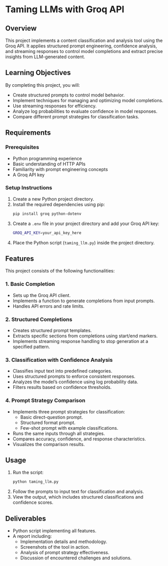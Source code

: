 # Taming LLMs with Groq API

## Overview
This project implements a content classification and analysis tool using the Groq API. It applies structured prompt engineering, confidence analysis, and streaming responses to control model completions and extract precise insights from LLM-generated content.

## Learning Objectives
By completing this project, you will:
- Create structured prompts to control model behavior.
- Implement techniques for managing and optimizing model completions.
- Use streaming responses for efficiency.
- Analyze log probabilities to evaluate confidence in model responses.
- Compare different prompt strategies for classification tasks.

## Requirements
### Prerequisites
- Python programming experience
- Basic understanding of HTTP APIs
- Familiarity with prompt engineering concepts
- A Groq API key

### Setup Instructions
1. Create a new Python project directory.
2. Install the required dependencies using pip:
   ```sh
   pip install groq python-dotenv
   ```
3. Create a `.env` file in your project directory and add your Groq API key:
   ```sh
   GROQ_API_KEY=your_api_key_here
   ```
4. Place the Python script (`taming_llm.py`) inside the project directory.

## Features
This project consists of the following functionalities:

### 1. Basic Completion
- Sets up the Groq API client.
- Implements a function to generate completions from input prompts.
- Handles API errors and rate limits.

### 2. Structured Completions
- Creates structured prompt templates.
- Extracts specific sections from completions using start/end markers.
- Implements streaming response handling to stop generation at a specified pattern.

### 3. Classification with Confidence Analysis
- Classifies input text into predefined categories.
- Uses structured prompts to enforce consistent responses.
- Analyzes the model’s confidence using log probability data.
- Filters results based on confidence thresholds.

### 4. Prompt Strategy Comparison
- Implements three prompt strategies for classification:
  - Basic direct-question prompt.
  - Structured format prompt.
  - Few-shot prompt with example classifications.
- Runs the same inputs through all strategies.
- Compares accuracy, confidence, and response characteristics.
- Visualizes the comparison results.

## Usage
1. Run the script:
   ```sh
   python taming_llm.py
   ```
2. Follow the prompts to input text for classification and analysis.
3. View the output, which includes structured classifications and confidence scores.

## Deliverables
- Python script implementing all features.
- A report including:
  - Implementation details and methodology.
  - Screenshots of the tool in action.
  - Analysis of prompt strategy effectiveness.
  - Discussion of encountered challenges and solutions.


